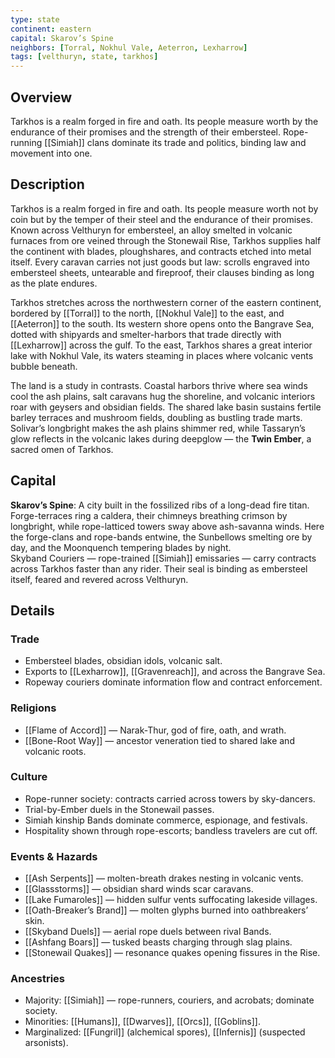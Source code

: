 ```yaml
---
type: state
continent: eastern
capital: Skarov’s Spine
neighbors: [Torral, Nokhul Vale, Aeterron, Lexharrow]
tags: [velthuryn, state, tarkhos]
---
```

## Overview
Tarkhos is a realm forged in fire and oath. Its people measure worth by the endurance of their promises and the strength of their embersteel. Rope-running [[Simiah]] clans dominate its trade and politics, binding law and movement into one.

## Description
Tarkhos is a realm forged in fire and oath. Its people measure worth not by coin 
but by the temper of their steel and the endurance of their promises. Known 
across Velthuryn for embersteel, an alloy smelted in volcanic furnaces from ore 
veined through the Stonewail Rise, Tarkhos supplies half the continent with 
blades, ploughshares, and contracts etched into metal itself. Every caravan 
carries not just goods but law: scrolls engraved into embersteel sheets, 
untearable and fireproof, their clauses binding as long as the plate endures.

Tarkhos stretches across the northwestern corner of the eastern continent, bordered by [[Torral]] to 
the north, [[Nokhul Vale]] to the east, and [[Aeterron]] to the south. Its western shore opens onto the 
Bangrave Sea, dotted with shipyards and smelter-harbors that trade directly with [[Lexharrow]] 
across the gulf. To the east, Tarkhos shares a great interior lake with Nokhul Vale, its waters 
steaming in places where volcanic vents bubble beneath.

The land is a study in contrasts. Coastal harbors thrive where sea winds cool the ash plains, salt 
caravans hug the shoreline, and volcanic interiors roar with geysers and obsidian fields. The shared 
lake basin sustains fertile barley terraces and mushroom fields, doubling as bustling trade marts.  
Solivar’s longbright makes the ash plains shimmer red, while Tassaryn’s glow reflects in the 
volcanic lakes during deepglow — the **Twin Ember**, a sacred omen of Tarkhos.

## Capital
**Skarov’s Spine**: A city built in the fossilized ribs of a long-dead fire titan. Forge-terraces ring a caldera, their chimneys breathing crimson by longbright, while rope-latticed towers sway above ash-savanna winds. Here the forge-clans and rope-bands entwine, the Sunbellows smelting ore by day, and the Moonquench tempering blades by night.  
Skyband Couriers — rope-trained [[Simiah]] emissaries — carry contracts across Tarkhos faster than any rider. Their seal is binding as embersteel itself, feared and revered across Velthuryn.

## Details

### Trade
- Embersteel blades, obsidian idols, volcanic salt.
- Exports to [[Lexharrow]], [[Gravenreach]], and across the Bangrave Sea.
- Ropeway couriers dominate information flow and contract enforcement.

### Religions
- [[Flame of Accord]] — Narak-Thur, god of fire, oath, and wrath.  
- [[Bone-Root Way]] — ancestor veneration tied to shared lake and volcanic roots.

### Culture
- Rope-runner society: contracts carried across towers by sky-dancers.  
- Trial-by-Ember duels in the Stonewail passes.  
- Simiah kinship Bands dominate commerce, espionage, and festivals.  
- Hospitality shown through rope-escorts; bandless travelers are cut off.  

### Events & Hazards
- [[Ash Serpents]] — molten-breath drakes nesting in volcanic vents.  
- [[Glassstorms]] — obsidian shard winds scar caravans.  
- [[Lake Fumaroles]] — hidden sulfur vents suffocating lakeside villages.  
- [[Oath-Breaker’s Brand]] — molten glyphs burned into oathbreakers’ skin.  
- [[Skyband Duels]] — aerial rope duels between rival Bands.  
- [[Ashfang Boars]] — tusked beasts charging through slag plains.  
- [[Stonewail Quakes]] — resonance quakes opening fissures in the Rise.  

### Ancestries
- Majority: [[Simiah]] — rope-runners, couriers, and acrobats; dominate society.  
- Minorities: [[Humans]], [[Dwarves]], [[Orcs]], [[Goblins]].  
- Marginalized: [[Fungril]] (alchemical spores), [[Infernis]] (suspected arsonists).  

